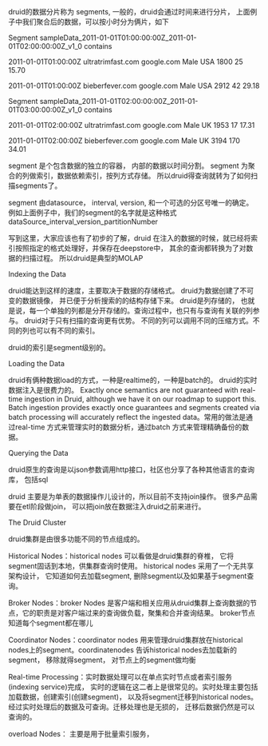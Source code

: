 druid的数据分片称为 segments,  一般的，druid会通过时间来进行分片， 上面例子中我们聚合后的数据，可以按小时分为俩片，如下

Segment sampleData\_2011-01-01T01:00:00:00Z\_2011-01-01T02:00:00:00Z\_v1\_0 contains



 2011-01-01T01:00:00Z  ultratrimfast.com  google.com  Male   USA     1800        25     15.70

 2011-01-01T01:00:00Z  bieberfever.com    google.com  Male   USA     2912        42     29.18



Segment sampleData\_2011-01-01T02:00:00:00Z\_2011-01-01T03:00:00:00Z\_v1\_0 contains



 2011-01-01T02:00:00Z  ultratrimfast.com  google.com  Male   UK      1953        17     17.31



 2011-01-01T02:00:00Z  bieberfever.com    google.com  Male   UK      3194        170    34.01

segment 是个包含数据的独立的容器， 内部的数据以时间分割。 segment 为聚合的列做索引，数据依赖索引，按列方式存储。 所以druid得查询就转为了如何扫描segments了。

segment 由datasource， interval, version, 和一个可选的分区号唯一的确定。 例如上面例子中，我们的segment的名字就是这种格式dataSource\_interval\_version\_partitionNumber

写到这里，大家应该也有了初步的了解，druid 在注入的数据的时候，就已经将索引按照指定的格式处理好，并保存在deepstore中， 其余的查询都转换为了对数据的扫描过程。 所以druid是典型的MOLAP

Indexing the Data

druid能达到这样的速度，主要取决于数据的存储格式。 druid为数据创建了不可变的数据镜像， 并已便于分析搜索的的结构存储下来。 druid是列存储的， 也就是说，每一个单独的列都是分开存储的。查询过程中，也只有与查询有关联的列参与。 druid对于只有扫描的查询更有优势。 不同的列可以调用不同的压缩方式。不同的列也可以有不同的索引。

druid的索引是segment级别的。

Loading the Data

 

druid有俩种数据load的方式，一种是realtime的，一种是batch的。 druid的实时数据注入是很费力的。 Exactly once semantics are not guaranteed with real-time ingestion in Druid, although we have it on our roadmap to support this. Batch ingestion provides exactly once guarantees and segments created via batch processing will accurately reflect the ingested data。常用的做法是通过real-time 方式来管理实时的数据分析，通过batch 方式来管理精确备份的数据。

Querying the Data

druid原生的查询是以json参数调用http接口，社区也分享了各种其他语言的查询库， 包括sql

druid 主要是为单表的数据操作儿设计的，所以目前不支持join操作。 很多产品需要在etl阶段做join， 可以把join放在数据注入druid之前来进行。

The Druid Cluster

druid集群是由很多功能不同的节点组成的。

Historical Nodes：historical nodes 可以看做是druid集群的脊椎， 它将segment固话到本地，供集群查询时使用。 historical nodes 采用了一个无共享架构设计， 它知道如何去加载segment, 删除segment以及如果基于segment查询。

Broker Nodes：broker Nodes 是客户端和相关应用从druid集群上查询数据的节点，它的职责是对客户端过来的查询做负载，聚集和合并查询结果。 broker节点知道每个segment都在哪儿

Coordinator Nodes：coordinator nodes 用来管理druid集群放在historical nodes上的segment。coordinatenodes 告诉historical nodes去加载新的segment， 移除就得segment， 对节点上的segment做均衡

Real-time Processing：实时数据处理可以在单点实时节点或者索引服务\(indexing service\)完成， 实时的逻辑在这二者上是很常见的。实时处理主要包括加载数据，创建索引\(创建segment\)， 以及将segment迁移到historical nodes。经过实时处理后的数据及可查询。迁移处理也是无损的， 迁移后数据仍然是可以查询的。

overload Nodes： 主要是用于批量索引服务，

